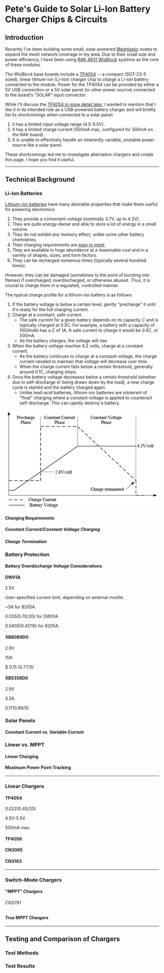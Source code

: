 # Pete's Guide to Solar Li-Ion Battery Charger Chips & Circuits

## Introduction
Recently I've been building some small, solar-powered [Meshtastic](https://meshtastic.org/) nodes to expand the mesh network coverage in my area. Due to their small size and power efficiency, I have been using [RAK 4631 WisBlock](https://store.rakwireless.com/products/wisblock-meshtastic-starter-kit) systems as the core of these modules.

The WisBlock base boards include a [TP4054](#TP4054) -- a compact (SOT-23-5 sized), linear lithium-ion (Li-Ion) charger chip to charge a Li-Ion battery connected to the module. Power for the TP4054 can be provided by either a 5V USB connection or a 5V solar panel (or other power source) connected to the board's "SOLAR" input connector.

While I'll discuss the [TP4054 in more detail later](#TP4054), I wanted to mention that I like it in its intended role as a USB-powered battery charger and will briefly list its shortcomings when connected to a solar panel:
1. It has a limited input voltage range (4.5-5.5V).
2. It has a limited charge current (500mA max, configured for 300mA on the RAK board).
3. It is unable to effectively handle an inherently variable, unstable power source like a solar panel.

These shortcomings led me to investigate alternative chargers and create this page. I hope you find it useful.

***
## Technical Background
### Li-Ion Batteries
[Lithium-ion batteries](https://en.wikipedia.org/wiki/Lithium-ion_battery) have many desirable properties that make them useful for powering electronics:
1. They provide a convenient voltage (nominally 3.7V, up to 4.2V).
2. They are quite energy-dense and able to store a lot of energy in a small volume.
3. They do not exhibit any memory effect, unlike some other battery chemistries.
4. Their charging requirements are [easy to meet](#constant-currentconstant-voltage-charging).
5. They are available in huge abundance at a reasonable cost and in a variety of shapes, sizes, and form factors.
6. They can be recharged numerous times (typically several hundred times).

However, they can be damaged (sometimes to the point of bursting into flames) if overcharged, overdischarged, or otherwise abused. Thus, it is crucial to charge them in a regulated, controlled manner.

The typical charge profile for a lithium-ion battery is as follows:
1. If the battery voltage is below a certain level, gently "precharge" it until it's ready for the full charging current.
2. Charge at a constant, safe current.
   - The safe current for a given battery depends on its capacity *C* and is typically charged at 0.5C. For example, a battery with a capacity of 1000mAh has a C of 1A. A safe current to charge it would be 0.5C, or 500mA.
   - As the battery charges, the voltage will rise.
3. When the battery voltage reaches 4.2 volts, charge at a constant current.
   - As the battery continues to charge at a constant voltage, the charge current needed to maintain that voltage will decrease over time.
   - When the charge current falls below a certain threshold, generally around 0.1C, charging stops.
4. Once the battery voltage decreases below a certain threshold (whether due to self-discharge or being drawn down by the load), a new charge cycle is started and the battery charged again.
   - Unlike lead-acid batteries, lithium-ion batteries are intolerant of "float" charging where a constant voltage is applied to counteract self-discharge. This can rapidly destroy a battery.
   

![Li-Ion Battery Charge Profile Graph](images/battery-charge-profile.png)

#### Charging Requirements
##### Constant Current/Constant Voltage Charging
##### Charge Termination
### Battery Protection
#### Battery Overdischarge Voltage Considerations
#### DW01A
2.5V  

User-specified current limit, depending on external mosfet. 

~3A for 8205A.

$0.035 ($0.70/20) for DW01A

$0.0405 ($0.41/10) for 8205A.
#### XB8089D0
2.9V

10A

$ 0.15 (0.77/5)
#### XB5358D0
2.9V

3.3A

$0.17 ($0.86/5)
### Solar Panels
#### Constant Current vs. Variable Current
### Linear vs. MPPT
#### Linear Charging
#### Maximum Power Point Tracking

***
### Linear Chargers
#### TP4054
$0.022 ($0.45/20)

4.5V-5.5V

500mA max.

#### TP4056
#### CN3065
#### CN3163

***
### Switch-Mode Chargers
#### "MPPT" Chargers
###### CN3791

#### True MPPT Chargers

***
## Testing and Comparison of Chargers
### Test Methods
### Test Results